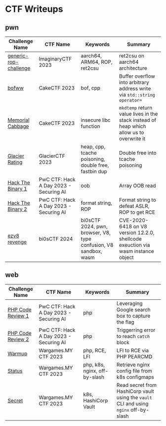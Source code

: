 # CTF Writeups

## pwn

| Challenge Name | CTF Name | Keywords | Summary |
| --- | --- | --- | --- |
| [generic-rop-challenge](./imaginaryctf-2023/pwn/generic-rop-challenge/) | ImaginaryCTF 2023 | aarch64, ARM64, ROP, ret2csu | ret2csu on aarch64 architecture |
| [bofww](./cakectf-2023/pwn/bofww/) | CakeCTF 2023 | bof, cpp | Buffer overflow into arbitrary address write via `std::string` `operator=` |
| [Memorial Cabbage](./cakectf-2023/pwn/memorial-cabbage/) | CakeCTF 2023 | insecure libc function | `mkdtemp` return value lives in the stack instead of heap which allow us to overwrite it |
| [Glacier Rating](./glacierctf-2023/pwn/glacier-rating/) | GlacierCTF 2023 | heap, cpp, tcache poisoning, double free, fastbin dup | Double free into tcache poisoning |
| [Hack The Binary 1](./pwc-hackaday-23/pwn/hack-the-binary-1/) | PwC CTF: Hack A Day 2023 - Securing AI | oob | Array OOB read |
| [Hack The Binary 2](./pwc-hackaday-23/pwn/hack-the-binary-2/) | PwC CTF: Hack A Day 2023 - Securing AI | format string, ROP | Format string to defeat ASLR, ROP to get RCE |
| [ezv8 revenge](./bi0s-2024/pwn/ezv8-revenge/) | bi0sCTF 2024 | bi0sCTF 2024, pwn, browser, V8, type confusion, V8 sandbox, wasm | CVE-2020-6418 on V8 version 12.2.0, shellcode exeuction via wasm instance object |

## web

| Challenge Name | CTF Name | Keywords | Summary |
| --- | --- | --- | --- |
| [PHP Code Review 1](./pwc-hackaday-23/web/php-code-review-1/) | PwC CTF: Hack A Day 2023 - Securing AI | php | Leveraging Google search box to capture the flag |
| [PHP Code Review 2](./pwc-hackaday-23/web/php-code-review-2/) | PwC CTF: Hack A Day 2023 - Securing AI | php | Triggerring error to reach `catch` block |
| [Warmup](./wgmy2023/web/warmup/) | Wargames.MY CTF 2023 | php, RCE, LFI | LFI to RCE via PHP PEARCMD |
| [Status](./wgmy2023/web/status/) | Wargames.MY CTF 2023 | php, k8s, nginx, off-by-slash | Retrieve nginx config file from k8s configmaps |
| [Secret](./wgmy2023/web/secret/) | Wargames.MY CTF 2023 | k8s, HashiCorp Vault | Read secret from HashiCorp vault using the `vault` CLI and using `nginx` off-by-slash |
